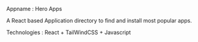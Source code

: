 Appname : Hero Apps

A React based Application directory to find and install most popular apps.

Technologies :
React + TailWindCSS + Javascript
